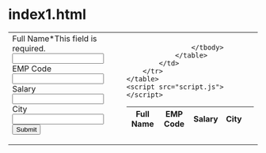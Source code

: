 # index1.html
<!DOCTYPE html>
<html>

<head>
    <title>
        Html CRUD with Pure JavaScript
    </title>
    <link rel="stylesheet" href="style.css">
</head>

<body>
    <table>
        <tr>
            <td>
                <form onsubmit="event.preventDefault();onFormSubmit();" autocomplete="off">
                    <div>
                        <label>Full Name*</label><label class="validation-error hide" id="fullNameValidationError">This field is required.</label>
                        <input type="text" name="fullName" id="fullName" >
                    </div>
                    <div>
                        <label>EMP Code</label>
                        <input type="text" name="empCode" id="empCode" >
                    </div>
                    <div>
                        <label>Salary</label>
                        <input type="text" name="salary" id="salary" >
                    </div>
                    <div>
                        <label>City</label>
                        <input type="text" name="city" id="city">
                    </div>
                    <div  class="form-action-buttons">
                        <input type="submit" value="Submit">
                    </div>
                </form>
            </td>
            <td>
                <table class="list" id="employeeList">
                    <thead>
                        <tr>
                            <th>Full Name</th>
                            <th>EMP Code</th>
                            <th>Salary</th>
                            <th>City</th>
                            <th></th>
                        </tr>
                    </thead>
                    <tbody>
                        
                    </tbody>
                </table>
            </td>
        </tr>
    </table>
    <script src="script.js"></script>
</body>

</html>
